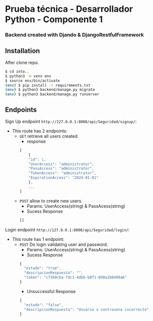 # Prueba técnica - Desarrollador Python - Componente 1
###  Backend created with Djando & DjangoRestfulFramework

## Installation
After clone repo.
```sh
$ cd into..
$ python3 -m venv env
$ source env/bin/activate
(env) $ pip install -r requirements.txt
(env) $ python3 backend/manage.py migrate
(env) $ python3 backend/manage.py runserver
```
## Endpoints


Sign Up endpoint `http://127.0.0.1:8000/api/Seguridad/signup/`:

* This route has 2 endpoints:
    * `GET` retrieve all users created.
        * response
        ```javascript
        [
            {
            "id": 1,
            "UserAccess": "administrator",
            "PassAccess": "administrator",
            "TokenAccess": "administrator",
            "ExpirationAccess": "2024-01-01"
            },
            ...
        ]        
        ```
 	* `POST` allow to create new users.
 	    * Params: UserAccess(string) & PassAcess(string) 
 	    * Sucess Response
 	    ```javascript
        []
        ```
Login endpoint `http://127.0.0.1:8000/api/Seguridad/login/`:

* This route has 1 endpoint:
 	* `POST` Do login validating user and password.
 	    * Params: UserAccess(string) & PassAcess(string)
 	    * Sucess Response
 	    ```javascript
        {
          "estado": "true",
          "descripcionRespuesta": "",
          "token": "cf3b8cba-fdc1-4dbb-b8f1-690a2b8409a6"
        }
        ```
        * Unsuccessful Response
        ```javascript
        {
          "estado": "false",
          "descripcionRespuesta": "Usuario o contrasena incorrecto"
        }
        ```